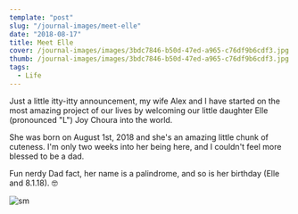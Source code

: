 ```yaml
---
template: "post"
slug: "/journal-images/meet-elle"
date: "2018-08-17"
title: Meet Elle
cover: /journal-images/images/3bdc7846-b50d-47ed-a965-c76df9b6cdf3.jpg
thumb: /journal-images/images/3bdc7846-b50d-47ed-a965-c76df9b6cdf3.jpg
tags:
  - Life
---
```


Just a little itty-itty announcement, my wife Alex and I have started on the most amazing project of our lives by welcoming our little daughter Elle (pronounced "L") Joy Choura into the world.

She was born on August 1st, 2018 and she's an amazing little chunk of cuteness. I'm only two weeks into her being here, and I couldn't feel more blessed to be a dad.

Fun nerdy Dad fact, her name is a palindrome, and so is her birthday (Elle and 8.1.18). 🤓

![sm](/journal-images/gif/97a80930-f631-485f-828f-5b48f20d7150-animation.gif)
